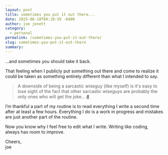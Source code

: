 ```yaml
---
layout: post
title: sometimes you put it out there...
date: 2025-06-18T09:10:59 -0400
author: joe jenett
category:
  - personal
permalink: /sometimes-you-put-it-out-there/
slug: sometimes-you-put-it-out-there
summary:
---
```

...and sometimes you should take it back.

That feeling when I publicly put something out there and come to realize it could be taken as something entirely different than what I intended to say.

> A downside of being a sarcastic wiseguy (like myself) is it's easy to lose sight of the fact that other sarcastic wiseguys are probably the only ones who will get the joke... [#](https://toot.community/@jenett/114701187618620284)

I’m thankful a part of my routine is to read everything I write a second time after at least a few hours. Everything I do is a work in progress and mistakes are just another part of the routine.

Now you know why I feel free to edit what I write. Writing like coding, always has room to improve.

Cheers,  
joe





<a href="https://brid.gy/publish/mastodon"></a>